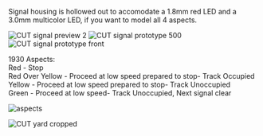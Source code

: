 Signal housing is hollowed out to accomodate a 1.8mm red LED and a 3.0mm multicolor LED, if you want to model all 4 aspects.

![CUT signal preview 2](https://github.com/user-attachments/assets/1f382e96-0af8-4601-86ca-5b309b230305)
![CUT signal prototype 500](https://github.com/user-attachments/assets/74e35063-6d8e-43b9-863c-fc06a25e5d9f)
![CUT signal prototype front](https://github.com/user-attachments/assets/2d985a9f-e6b7-45f3-ac5e-6dc524f0e8da)

1930 Aspects:  
Red - Stop  
Red Over Yellow - Proceed at low speed prepared to stop- Track Occupied  
Yellow - Proceed at low speed prepared to stop- Track Unoccupied  
Green - Proceed at low speed- Track Unoccupied, Next signal clear

![aspects](https://github.com/user-attachments/assets/95738161-e142-4008-8f7c-26ff7c7fc521)

![CUT yard cropped](https://github.com/user-attachments/assets/651a5f20-2a4c-4e09-bdde-1dff2b66aa95)
